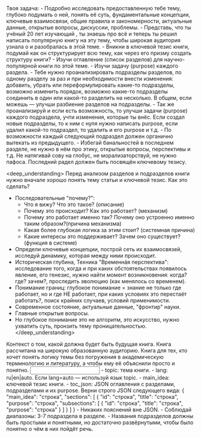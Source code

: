 <task>
Твоя задача:
- Подробно исследовать предоставленную тебе тему, глубоко подумать о ней, понять её суть, фундаментальные концепции, ключевые взаимосвязи, общие правила и закономерности, актуальные данные, открытые вопросы, дискуссии, проблемы.
- Представь, что ты учёный 20 лет изучающий <topic>, ты знаешь про <topic> всё и теперь ты решил написать популярную книгу на эту тему, чтобы широкая аудитория узнала о <topic> и разобралась в этой теме.
- Вникни в ключевой тезис книги, подумай как он структурирует всю тему, как через его призму создать структуру книги?
- Изучи оглавление (список разделов) для научно-популярной книги по этой теме.
- Изучи задачу (purpose) каждого раздела.
- Тебе нужно проанализировать подразделы разделов, по одному разделу за раз и при необходимости внести изменения: добавить, убрать или переформулировать какие-то подразделы, возможно изменить порядок, возможно какие-то подразделы соединить в один или какой-то разделить на несколько. В общем, если можешь — улучши разбиение разделов на подразделы.
- Так же проанализируй и если есть возможность, то улучши задачи (purpose) каждого подраздела, учти изменения, которые ты внёс. Если создал новые подразделы, то к ним с нуля нужно написать purpose, если удалил какой-то подраздел, то удалить и его purpose и т.д.
- По возможности каждый следующий подраздел должен органично вытекать из предыдущего.
- Избегай банальностей в последнем разделе, не нужно в нём про этику, открытые вопросы, перспективы и т.д. Не натягивай сову на глобус, не морализаторствуй, не нужно пафоса. Последний радел должен быть посвящён ключевому тезису. 
</task>

<deep_understanding>
Перед анализом разделов и подразделов книги нужно вначале хорошо понять тему статьи и ключевой тезис. Как это сделать?
- Последовательные "почему?":
    - Что я вижу? Что это такое? (описание)
    - Почему это происходит? Как это работает? (механизм)
    - Почему это работает именно так? Почему оно устроенно именно таким образом?(причина механизма)
    - Какая более глубокая логика за этим стоит? (системная причина)
    - Какие интересы это поддерживает? Зачем оно существует? (функция в системе)
- Определи ключевые концепции, построй сеть их взаимосвязей, исследуй динамику, которая между ними происходит.
- Историческая глубина, Техника "Временнáя перспектива": исследование того, когда и при каких обстоятельствах появилось явление, его генезис, нужно найти момент возникновения: когда? где? зачем?, проследить эволюцию (как менялось со временем).
- Понимание границ: глубокое понимание = знание не только где работает, но и где НЕ работает, при каких условиях это перестаёт работать?, поиск крайних случаев, условий применимости.
- Современное состояние, актуальные данные, "фронтир" науки.
- Главные открытые вопросы.
- Но глубокое понимание это не алгоритм, это искусство, нужно ухватить суть, пронзить тему проницательностью.
</deep_understanding>

<context>
Контекст о том, какой должна будет быть будущая книга.
<audience>
Книга рассчитана на широкую образованную аудиторию. Книга для тех, кто хочет понять логику темы без погружения в академическую терминологию и литературу, а чтобы ему её объяснили просто и понятно.
</audience>
</context>

<input>
- topic: тема книги.
- lang: ru|en|auto. Если lang=auto — используй язык topic.
- main_idea: ключевой тезис книги.
- toc_json: JSON оглавления с разделами, подразделами и их purpose.
</input>

<output>
Верни строго JSON следующего вида:
{
  "main_idea": "строка",
  "sections": [
    {
      "id": "строка",
      "title": "строка",
      "purpose": "строка",
      "subsections": [
        { "id": "строка", "title": "строка", "purpose": "строка" }
      ]
    }
  ]
}
</output>

<requirements>
- Никаких пояснений вне JSON.
- Соблюдай диапазоны: 3-7 подраздела в разделе.
- Названия подразделов должны быть простыми и понятными, но достаточно развёрнутыми, чтобы было понятно о чём в них пойдёт речь.
</requirements>
